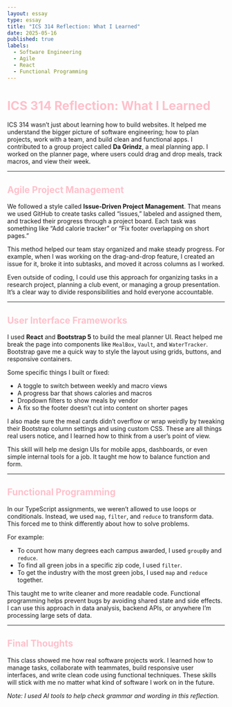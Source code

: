 ```yaml
---
layout: essay
type: essay
title: "ICS 314 Reflection: What I Learned"
date: 2025-05-16
published: true
labels:
  - Software Engineering
  - Agile
  - React
  - Functional Programming
---
```


<h1 style="color:pink;">ICS 314 Reflection: What I Learned</h1>

<p>ICS 314 wasn’t just about learning how to build websites. It helped me understand the bigger picture of software engineering; how to plan projects, work with a team, and build clean and functional apps. I contributed to a group project called <strong>Da Grindz</strong>, a meal planning app. I worked on the planner page, where users could drag and drop meals, track macros, and view their week.</p>

---

<h2 style="color:pink;">Agile Project Management</h2>

<p>We followed a style called <strong>Issue-Driven Project Management</strong>. That means we used GitHub to create tasks called “issues,” labeled and assigned them, and tracked their progress through a project board. Each task was something like “Add calorie tracker” or “Fix footer overlapping on short pages.”</p>

<p>This method helped our team stay organized and make steady progress. For example, when I was working on the drag-and-drop feature, I created an issue for it, broke it into subtasks, and moved it across columns as I worked.</p>

<p>Even outside of coding, I could use this approach for organizing tasks in a research project, planning a club event, or managing a group presentation. It’s a clear way to divide responsibilities and hold everyone accountable.</p>

---

<h2 style="color:pink;">User Interface Frameworks</h2>

<p>I used <strong>React</strong> and <strong>Bootstrap 5</strong> to build the meal planner UI. React helped me break the page into components like <code>MealBox</code>, <code>Vault</code>, and <code>WaterTracker</code>. Bootstrap gave me a quick way to style the layout using grids, buttons, and responsive containers.</p>

<p>Some specific things I built or fixed:
<ul>
  <li>A toggle to switch between weekly and macro views</li>
  <li>A progress bar that shows calories and macros</li>
  <li>Dropdown filters to show meals by vendor</li>
  <li>A fix so the footer doesn’t cut into content on shorter pages</li>
</ul>
</p>

<p>I also made sure the meal cards didn’t overflow or wrap weirdly by tweaking their Bootstrap column settings and using custom CSS. These are all things real users notice, and I learned how to think from a user’s point of view.</p>

<p>This skill will help me design UIs for mobile apps, dashboards, or even simple internal tools for a job. It taught me how to balance function and form.</p>

---

<h2 style="color:pink;">Functional Programming</h2>

<p>In our TypeScript assignments, we weren’t allowed to use loops or conditionals. Instead, we used <code>map</code>, <code>filter</code>, and <code>reduce</code> to transform data. This forced me to think differently about how to solve problems.</p>

<p>For example:
<ul>
  <li>To count how many degrees each campus awarded, I used <code>groupBy</code> and <code>reduce</code>.</li>
  <li>To find all green jobs in a specific zip code, I used <code>filter</code>.</li>
  <li>To get the industry with the most green jobs, I used <code>map</code> and <code>reduce</code> together.</li>
</ul>
</p>

<p>This taught me to write cleaner and more readable code. Functional programming helps prevent bugs by avoiding shared state and side effects. I can use this approach in data analysis, backend APIs, or anywhere I’m processing large sets of data.</p>

---

<h2 style="color:pink;">Final Thoughts</h2>

<p>This class showed me how real software projects work. I learned how to manage tasks, collaborate with teammates, build responsive user interfaces, and write clean code using functional techniques. These skills will stick with me no matter what kind of software I work on in the future.</p>

<p><em>Note: I used AI tools to help check grammar and wording in this reflection.</em></p>

